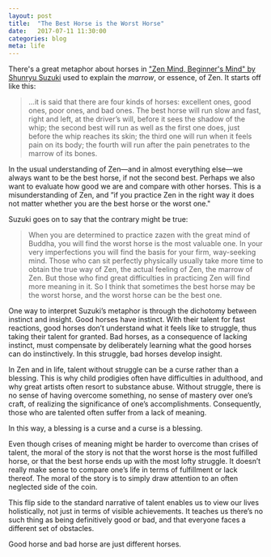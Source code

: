```yaml
---
layout: post
title:  "The Best Horse is the Worst Horse"
date:   2017-07-11 11:30:00
categories: blog
meta: life
---
```


There's a great metaphor about horses in ["Zen Mind, Beginner's Mind" by Shunryu Suzuki](https://www.goodreads.com/book/show/402843.Zen_Mind_Beginner_s_Mind) used to explain the _marrow_, or essence, of Zen. It starts off like this: 

>...it is said that there are four kinds of horses: excellent ones, good ones, poor ones, and bad ones. The best horse will run slow and fast, right and left, at the driver’s will, before it sees the shadow of the whip; the second best will run as well as the first one does, just before the whip reaches its skin; the third one will run when it feels pain on its body; the fourth will run after the pain penetrates to the marrow of its bones.

In the usual understanding of Zen—and in almost everything else—we always want to be the best horse, if not the second best. Perhaps we also want to evaluate how good we are and compare with other horses. This is a misunderstanding of Zen, and ”if you practice Zen in the right way it does not matter whether you are the best horse or the worst one." 

Suzuki goes on to say that the contrary might be true:

>When you are determined to practice zazen with the great mind of Buddha, you will find the worst horse is the most valuable one. In your very imperfections you will find the basis for your firm, way-seeking mind. Those who can sit perfectly physically usually take more time to obtain the true way of Zen, the actual feeling of Zen, the marrow of Zen. But those who find great difficulties in practicing Zen will find more meaning in it. So I think that sometimes the best horse may be the worst horse, and the worst horse can be the best one.

One way to interpret Suzuki’s metaphor is through the dichotomy between instinct and insight. Good horses have instinct. With their talent for fast reactions, good horses don’t understand what it feels like to struggle, thus taking their talent for granted. Bad horses, as a consequence of lacking instinct, must compensate by deliberately learning what the good horses can do instinctively. In this struggle, bad horses develop insight. 

In Zen and in life, talent without struggle can be a curse rather than a blessing. This is why child prodigies often have difficulties in adulthood, and why great artists often resort to substance abuse. Without struggle, there is no sense of having overcome something, no sense of mastery over one’s craft, of realizing the significance of one’s accomplishments. Consequently, those who are talented often suffer from a lack of meaning.

In this way, a blessing is a curse and a curse is a blessing. 

Even though crises of meaning might be harder to overcome than crises of talent, the moral of the story is not that the worst horse is the most fulfilled horse, or that the best horse ends up with the most lofty struggle. It doesn’t really make sense to compare one’s life in terms of fulfillment or lack thereof. The moral of the story is to simply draw attention to an often neglected side of the coin. 

This flip side to the standard narrative of talent enables us to view our lives holistically, not just in terms of visible achievements. It teaches us there’s no such thing as being definitively good or bad, and that everyone faces a different set of obstacles.

Good horse and bad horse are just different horses. 



